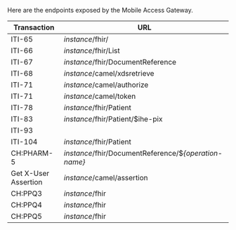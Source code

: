 Here are the endpoints exposed by the Mobile Access Gateway.

| Transaction          | URL                                                   |
|----------------------|-------------------------------------------------------|
| ITI-65               | _instance_/fhir/                                      |
| ITI-66               | _instance_/fhir/List                                  |
| ITI-67               | _instance_/fhir/DocumentReference                     |
| ITI-68               | _instance_/camel/xdsretrieve                          |
| ITI-71               | _instance_/camel/authorize                            |
| ITI-71               | _instance_/camel/token                                |
| ITI-78               | _instance_/fhir/Patient                               |
| ITI-83               | _instance_/fhir/Patient/$ihe-pix                      |
| ITI-93               |                                                       |
| ITI-104              | _instance_/fhir/Patient                               |
| CH:PHARM-5           | _instance_/fhir/DocumentReference/$_{operation-name}_ |
| Get X-User Assertion | _instance_/camel/assertion                            |
| CH:PPQ3              | _instance_/fhir                                       |
| CH:PPQ4              | _instance_/fhir                                       |
| CH:PPQ5              | _instance_/fhir                                       |
